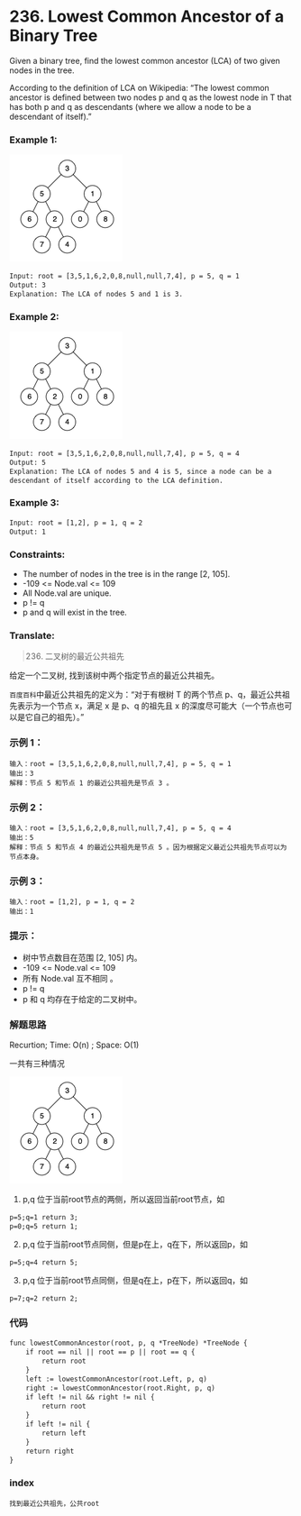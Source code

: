 # 236. Lowest Common Ancestor of a Binary Tree

Given a binary tree, find the lowest common ancestor (LCA) of two given nodes in the tree.

According to the definition of LCA on Wikipedia: “The lowest common ancestor is defined between two nodes p and q as the lowest node in T that has both p and q as descendants (where we allow a node to be a descendant of itself).”

### Example 1:

![image description](binarytree.png)

```
Input: root = [3,5,1,6,2,0,8,null,null,7,4], p = 5, q = 1
Output: 3
Explanation: The LCA of nodes 5 and 1 is 3.
```

### Example 2:

![image description](binarytree.png)

```
Input: root = [3,5,1,6,2,0,8,null,null,7,4], p = 5, q = 4
Output: 5
Explanation: The LCA of nodes 5 and 4 is 5, since a node can be a descendant of itself according to the LCA definition.
```

### Example 3:

```
Input: root = [1,2], p = 1, q = 2
Output: 1
```

### Constraints:

* The number of nodes in the tree is in the range [2, 105].
* -109 <= Node.val <= 109
* All Node.val are unique.
* p != q
* p and q will exist in the tree.

### Translate:

> 236. 二叉树的最近公共祖先

给定一个二叉树, 找到该树中两个指定节点的最近公共祖先。

`百度百科`中最近公共祖先的定义为：“对于有根树 T 的两个节点 p、q，最近公共祖先表示为一个节点 x，满足 x 是 p、q 的祖先且 x 的深度尽可能大（一个节点也可以是它自己的祖先）。”


### 示例 1：

```
输入：root = [3,5,1,6,2,0,8,null,null,7,4], p = 5, q = 1
输出：3
解释：节点 5 和节点 1 的最近公共祖先是节点 3 。
```

### 示例 2：

```
输入：root = [3,5,1,6,2,0,8,null,null,7,4], p = 5, q = 4
输出：5
解释：节点 5 和节点 4 的最近公共祖先是节点 5 。因为根据定义最近公共祖先节点可以为节点本身。
```

### 示例 3：

```
输入：root = [1,2], p = 1, q = 2
输出：1
```

### 提示：

* 树中节点数目在范围 [2, 105] 内。
* -109 <= Node.val <= 109
* 所有 Node.val 互不相同 。
* p != q
* p 和 q 均存在于给定的二叉树中。


### 解题思路
Recurtion; Time: O(n) ; Space: O(1)

一共有三种情况

![image description](binarytree.png)

1. p,q 位于当前root节点的两侧，所以返回当前root节点，如
```
p=5;q=1 return 3;
p=0;q=5 return 1;
```   

2. p,q 位于当前root节点同侧，但是p在上，q在下，所以返回p，如
```
p=5;q=4 return 5;
```  

3. p,q 位于当前root节点同侧，但是q在上，p在下，所以返回q，如
```
p=7;q=2 return 2;
```  

### 代码

```golang
func lowestCommonAncestor(root, p, q *TreeNode) *TreeNode {
	if root == nil || root == p || root == q {
		return root
	}
	left := lowestCommonAncestor(root.Left, p, q)
	right := lowestCommonAncestor(root.Right, p, q)
	if left != nil && right != nil {
		return root
	}
	if left != nil {
		return left
	}
	return right
}
```

### index

```
找到最近公共祖先，公共root
```